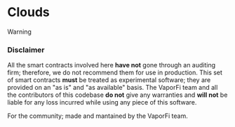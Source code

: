 # Clouds

<p class="callout warning">Warning</p>

### Disclaimer

All the smart contracts involved here **have not** gone through an auditing firm; therefore, we do not recommend them for use in production.
This set of smart contracts **must** be treated as experimental software; they are provided on an "as is" and "as available" basis.
The VaporFi team and all the contributors of this codebase **do not** give any warranties and **will not** be liable for any loss incurred while using any piece of this software.

For the community; made and mantained by the VaporFi team.
